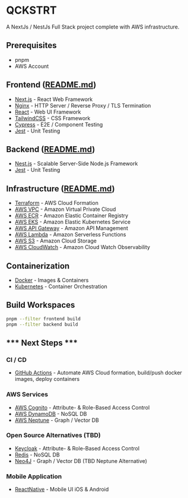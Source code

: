 # QCKSTRT
A NextJs / NestJs Full Stack project complete with AWS infrastructure.

## Prerequisites
- pnpm 
- AWS Account

## Frontend ([README.md](/apps/frontend/README.md))
- [Next.js](https://nextjs.org) - React Web Framework
- [Nginx](https://nginx.org) - HTTP Server / Reverse Proxy / TLS Termination
- [React](https://react.dev) - Web UI Framework
- [TailwindCSS](https://tailwindcss.com) - CSS Framework
- [Cypress](https://www.cypress.io) - E2E / Component Testing
- [Jest](https://jestjs.io) - Unit Testing

## Backend ([README.md](/apps/backend/README.md))
- [Nest.js](https://nestjs.com) - Scalable Server-Side Node.js Framework
- [Jest](https://jestjs.io) - Unit Testing

## Infrastructure ([README.md](/infra/README.md))
- [Terraform](https://www.terraform.io) - AWS Cloud Formation
- [AWS VPC](https://aws.amazon.com/vpc/) - Amazon Virtual Private Cloud
- [AWS ECR](https://aws.amazon.com/ecr/) - Amazon Elastic Container Registry
- [AWS EKS](https://aws.amazon.com/eks/) - Amazon Elastic Kubernetes Service
- [AWS API Gateway](https://aws.amazon.com/api-gateway/) - Amazon API Management
- [AWS Lambda](https://aws.amazon.com/lambda/) - Amazon Serverless Functions
- [AWS S3](https://aws.amazon.com/s3/) - Amazon Cloud Storage
- [AWS CloudWatch](https://aws.amazon.com/cloudwatch/) - Amazon Cloud Watch Observability

## Containerization
- [Docker](https://www.docker.com) - Images & Containers
- [Kubernetes](https://kubernetes.io) - Container Orchestration

## Build Workspaces
```bash
pnpm --filter frontend build
pnpm --filter backend build
```

## *** Next Steps ***

### CI / CD
- [GitHub Actions](https://github.com/features/actions) - Automate AWS Cloud formation, build/push docker images, deploy containers

### AWS Services
 - [AWS Cognito](https://aws.amazon.com/cognito/) - Attribute- & Role-Based Access Control
- [AWS DynamoDB](https://aws.amazon.com/dynamodb/) - NoSQL DB
- [AWS Neptune](https://aws.amazon.com/neptune/) - Graph / Vector DB

### Open Source Alternatives (TBD)
 - [Keycloak](https://www.keycloak.org) - Attribute- & Role-Based Access Control
- [Redis](https://redis.io) - NoSQL DB
- [Neo4J](https://neo4j.com) - Graph / Vector DB (TBD Neptune Alternative)

### Mobile Application
- [ReactNative](https://reactnative.dev) - Mobile UI iOS & Android
